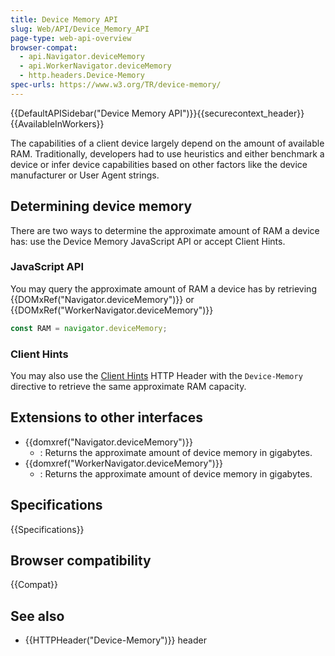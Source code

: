 ```yaml
---
title: Device Memory API
slug: Web/API/Device_Memory_API
page-type: web-api-overview
browser-compat:
  - api.Navigator.deviceMemory
  - api.WorkerNavigator.deviceMemory
  - http.headers.Device-Memory
spec-urls: https://www.w3.org/TR/device-memory/
---
```


{{DefaultAPISidebar("Device Memory API")}}{{securecontext_header}}{{AvailableInWorkers}}

The capabilities of a client device largely depend on the amount of available RAM. Traditionally, developers had to use heuristics and either benchmark a device or infer device capabilities based on other factors like the device manufacturer or User Agent strings.

## Determining device memory

There are two ways to determine the approximate amount of RAM a device has: use the Device Memory JavaScript API or accept Client Hints.

### JavaScript API

You may query the approximate amount of RAM a device has by retrieving {{DOMxRef("Navigator.deviceMemory")}} or {{DOMxRef("WorkerNavigator.deviceMemory")}}

```js
const RAM = navigator.deviceMemory;
```

### Client Hints

You may also use the [Client Hints](/en-US/docs/Web/HTTP/Client_hints) HTTP Header with the `Device-Memory` directive to retrieve the same approximate RAM capacity.

## Extensions to other interfaces

- {{domxref("Navigator.deviceMemory")}}
  - : Returns the approximate amount of device memory in gigabytes.
- {{domxref("WorkerNavigator.deviceMemory")}}
  - : Returns the approximate amount of device memory in gigabytes.

## Specifications

{{Specifications}}

## Browser compatibility

{{Compat}}

## See also

- {{HTTPHeader("Device-Memory")}} header
